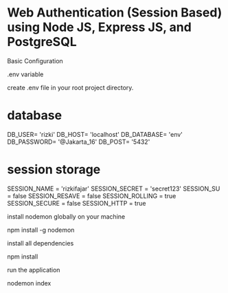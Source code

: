# Web Authentication (Session Based) using Node JS, Express JS, and PostgreSQL

Basic Configuration

.env variable

create .env file in your root project directory.

# database
DB_USER= 'rizki'
DB_HOST= 'localhost'
DB_DATABASE= 'env'
DB_PASSWORD= '@Jakarta_16'
DB_POST= '5432'

# session storage
SESSION_NAME = 'rizkifajar'
SESSION_SECRET = 'secret123'
SESSION_SU = false
SESSION_RESAVE = false
SESSION_ROLLING = true
SESSION_SECURE = false
SESSION_HTTP = true

install nodemon globally on your machine

npm install -g nodemon

install all dependencies

npm install

run the application

nodemon index
